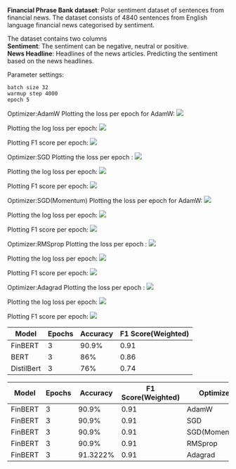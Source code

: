 **Financial Phrase Bank dataset**:
Polar sentiment dataset of sentences from financial news. The dataset consists of 4840 sentences from English language financial news categorised by sentiment. 

The dataset contains two columns <br>
**Sentiment**: The sentiment can be negative, neutral or positive.
<br>
**News Headline**: Headlines of the news articles.
Predicting the sentiment based on the news headlines.

Parameter settings:

    batch size 32
    warmup step 4000
    epoch 5

Optimizer:AdamW
Plotting the loss per epoch for AdamW:
<img src = "optim1_adam/1.loss_f1.png">

Plotting the log loss per epoch:
<img src = "optim1_adam/2.loss_epoch.png">

Plotting F1 score per epoch:
<img src = "optim1_adam/3.loss_log.png">


Optimizer:SGD
Plotting the loss per epoch :
<img src = "optim2_sgd/1.loss_f1.png">

Plotting the log loss per epoch:
<img src = "optim2_sgd/2.loss_epoch.png">

Plotting F1 score per epoch:
<img src = "optim2_sgd/3.loss_log.png">

Optimizer:SGD(Momentum)
Plotting the loss per epoch for AdamW:
<img src = "optim3_sgd_momentum/1.loss_f1.png">

Plotting the log loss per epoch:
<img src = "optim3_sgd_momentum/2.loss_epoch.png">

Plotting F1 score per epoch:
<img src = "optim3_sgd_momentum/3.loss_log.png">

Optimizer:RMSprop
Plotting the loss per epoch :
<img src = "optim4_rms_prop/1.loss_f1.png">

Plotting the log loss per epoch:
<img src = "optim4_rms_prop/2.loss_epoch.png">

Plotting F1 score per epoch:
<img src = "optim4_rms_prop/3.loss_log.png">


Optimizer:Adagrad
Plotting the loss per epoch :
<img src = "optim5_adagrad/1.loss_f1.png">

Plotting the log loss per epoch:
<img src = "optim5_adagrad/2.loss_epoch.png">

Plotting F1 score per epoch:
<img src = "optim5_adagrad/3.loss_log.png">





| Model | Epochs | Accuracy | F1 Score(Weighted) |
| --- | --- | --- | --- |
| FinBERT| 3 | 90.9% | 0.91|
| BERT | 3 | 86% |0.86|
| DistilBert | 3 | 76% |0.74|



| Model | Epochs | Accuracy | F1 Score(Weighted) | Optimizer | Learning Rate $\gamma$| Momentum $\eta$ | Alpha $\alpha$ |
| --- | --- | --- | --- | --- | --- | --- | --- |
| FinBERT| 3 | 90.9% | 0.91 | AdamW | 5e-5 |
| FinBERT| 3 | 90.9% | 0.91 | SGD   | 0.01 | 
| FinBERT| 3 | 90.9% | 0.91 | SGD(Momentum)| 5e-5 | 0.001|
| FinBERT| 3 | 90.9% | 0.91 | RMSprop | 0.01 | 0.01 | 0.99
| FinBERT| 3 | 91.3222% | 0.91 | Adagrad | 5e-5 |




















